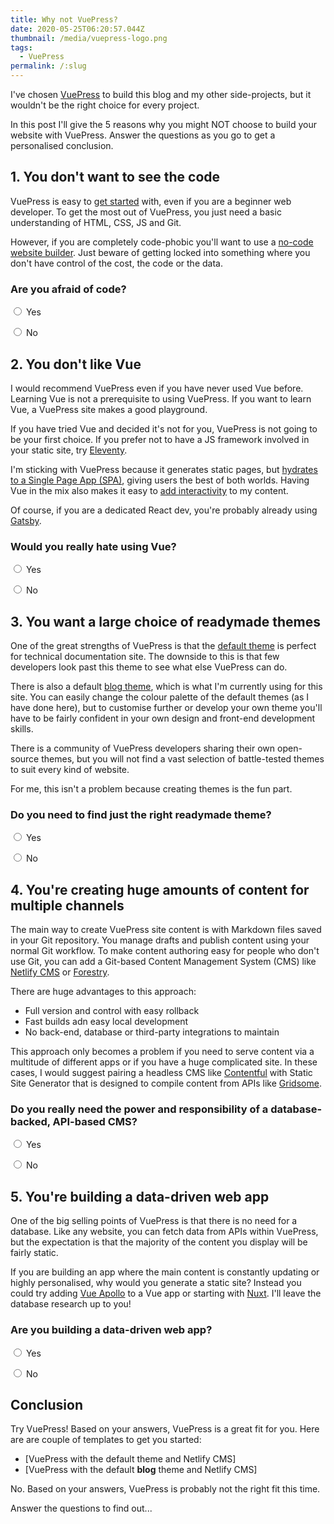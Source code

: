 ```yaml
---
title: Why not VuePress?
date: 2020-05-25T06:20:57.044Z
thumbnail: /media/vuepress-logo.png
tags:
  - VuePress
permalink: /:slug
---
```


I've chosen [VuePress](https://vuepress.vuejs.org) to build this blog and my other side-projects, but it wouldn't be the right choice for every project.

In this post I'll give the 5 reasons why you might NOT choose to build your website with VuePress. Answer the questions as you go to get a personalised conclusion.

## 1. You don't want to see the code

VuePress is easy to [get started](/how-to-create-a-vuepress-site-and-deploy-it-to-netlify/) with, even if you are a beginner web developer. To get the most out of VuePress, you just need a basic understanding of HTML, CSS, JS and Git.

However, if you are completely code-phobic you'll want to use a [no-code website builder](https://www.nocode.tech/category/website-builders). Just beware of getting locked into something where you don't have control of the cost, the code or the data.

### Are you afraid of code?

<label><input type="radio" v-model="code" value="yes"> Yes</label>

<label><input type="radio" v-model="code" value="no"> No</label>

## 2. You don't like Vue

I would recommend VuePress even if you have never used Vue before. Learning Vue is not a prerequisite to using VuePress. If you want to learn Vue, a VuePress site makes a good playground.

If you have tried Vue and decided it's not for you, VuePress is not going to be your first choice. If you prefer not to have a JS framework involved in your static site, try [Eleventy](https://www.11ty.dev/). 

I'm sticking with VuePress because it generates static pages, but [hydrates to a Single Page App (SPA)](https://vuepress.vuejs.org/guide/#how-it-works), giving users the best of both worlds. Having Vue in the mix also makes it easy to [add interactivity](/fun-things-you-can-do-in-vuepress-markdown/) to my content.

Of course, if you are a dedicated React dev, you're probably already using [Gatsby](https://www.gatsbyjs.org/).

### Would you really hate using Vue?

<label><input type="radio" v-model="vue" value="yes"> Yes</label>

<label><input type="radio" v-model="vue" value="no"> No</label>

## 3. You want a large choice of readymade themes

One of the great strengths of VuePress is that the [default theme](https://vuepress.vuejs.org/theme/default-theme-config.html) is perfect for technical documentation site. The downside to this is that few developers look past this theme to see what else VuePress can do. 

There is also a default [blog theme](https://vuepress-theme-blog.ulivz.com/), which is what I'm currently using for this site. You can easily change the colour palette of the default themes (as I have done here), but to customise further or develop your own theme you'll have to be fairly confident in your own design and front-end development skills.

There is a community of VuePress developers sharing their own open-source themes, but you will not find a vast selection of battle-tested themes to suit every kind of website.

For me, this isn't a problem because creating themes is the fun part.

### Do you need to find just the right readymade theme?

<label><input type="radio" v-model="themes" value="yes"> Yes</label>

<label><input type="radio" v-model="themes" value="no"> No</label>

## 4. You're creating huge amounts of content for multiple channels

The main way to create VuePress site content is with Markdown files saved in your Git repository. You manage drafts and publish content using your normal Git workflow. To make content authoring easy for people who don't use Git, you can add a Git-based Content Management System (CMS) like [Netlify CMS](/add-netlify-cms-to-vuepress/) or [Forestry](https://forestry.io/).

There are huge advantages to this approach:

- Full version and control with easy rollback
- Fast builds adn easy local development
- No back-end, database or third-party integrations to maintain

This approach only becomes a problem if you need to serve content via a multitude of different apps or if you have a huge complicated site. In these cases, I would suggest pairing a headless CMS like [Contentful](https://www.contentful.com/) with Static Site Generator that is designed to compile content from APIs like [Gridsome](https://gridsome.org/).

### Do you really need the power and responsibility of a database-backed, API-based CMS?

<label><input type="radio" v-model="enterprise" value="yes"> Yes</label>

<label><input type="radio" v-model="enterprise" value="no"> No</label>

## 5. You're building a data-driven web app

One of the big selling points of VuePress is that there is no need for a database. Like any website, you can fetch data from APIs within VuePress, but the expectation is that the majority of the content you display will be fairly static.

If you are building an app where the main content is constantly updating or highly personalised, why would you generate a static site? Instead you could try adding [Vue Apollo](https://apollo.vuejs.org/) to a Vue app or starting with [Nuxt](https://nuxtjs.org/). I'll leave the database research up to you!

### Are you building a data-driven web app?

<label><input type="radio" v-model="data" value="yes"> Yes</label>

<label><input type="radio" v-model="data" value="no"> No</label>

## Conclusion

<div v-if="vuepress === 'yes'">

Try VuePress! Based on your answers, VuePress is a great fit for you. Here are are couple of templates to get you started:

- [VuePress with the default theme and Netlify CMS]
- [VuePress with the default **blog** theme and Netlify CMS]

</div>
<div v-else-if="vuepress === 'no'">

No. Based on your answers, VuePress is probably not the right fit this time.

</div>
<div v-else>

Answer the questions to find out...

</div>

<script>
module.exports = {
  data() {
    return {
      code: null,
      vue: null,
      themes: null,
      enterprise: null,
      data: null
    }
  },
  computed: {
    vuepress() {
      if (this.code === 'yes' || this.vue === 'yes' || this.themes === 'yes' || this.enterprise === 'yes' || this.data === 'yes') {
        return 'no';
      } else if (this.code === 'no' && this.vue === 'no' && this.themes === 'no' && this.enterprise === 'no' && this.data === 'no') {
        return 'yes';
      }
    }
  }
};
</script>